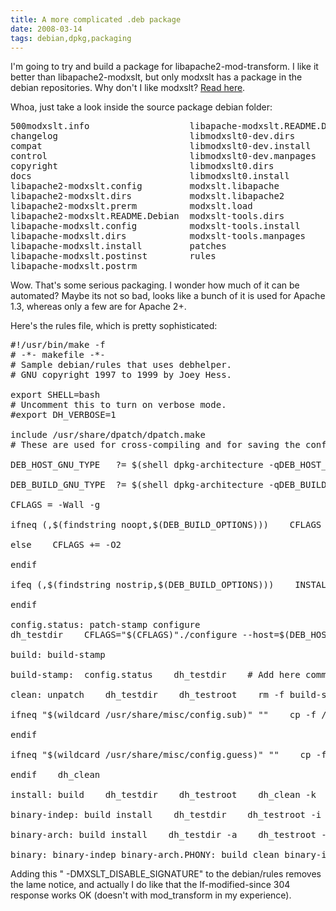 ```yaml
---
title: A more complicated .deb package
date: 2008-03-14
tags: debian,dpkg,packaging
---
```

I'm going to try and build a package for libapache2-mod-transform. I like it better than libapache2-modxslt, but only modxslt has a package in the debian repositories. Why don't I like modxslt? <a href="http://www.docunext.com/2007/10/apache2-xslt/">Read here</a>.

Whoa, just take a look inside the source package debian folder:

<pre>500modxslt.info                   libapache-modxslt.README.Debian
changelog                         libmodxslt0-dev.dirs
compat                            libmodxslt0-dev.install
control                           libmodxslt0-dev.manpages
copyright                         libmodxslt0.dirs
docs                              libmodxslt0.install
libapache2-modxslt.config         modxslt.libapache
libapache2-modxslt.dirs           modxslt.libapache2
libapache2-modxslt.prerm          modxslt.load
libapache2-modxslt.README.Debian  modxslt-tools.dirs
libapache-modxslt.config          modxslt-tools.install
libapache-modxslt.dirs            modxslt-tools.manpages
libapache-modxslt.install         patches
libapache-modxslt.postinst        rules
libapache-modxslt.postrm</pre>

Wow. That's some serious packaging. I wonder how much of it can be automated?  Maybe its not so bad, looks like a bunch of it is used for Apache 1.3, whereas only a few are for Apache 2+.

Here's the rules file, which is pretty sophisticated:

<pre>#!/usr/bin/make -f
# -*- makefile -*-
# Sample debian/rules that uses debhelper.
# GNU copyright 1997 to 1999 by Joey Hess.

export SHELL=bash
# Uncomment this to turn on verbose mode.
#export DH_VERBOSE=1

include /usr/share/dpatch/dpatch.make
# These are used for cross-compiling and for saving the configure script# from having to guess our platform (since we know it already)

DEB_HOST_GNU_TYPE   ?= $(shell dpkg-architecture -qDEB_HOST_GNU_TYPE)

DEB_BUILD_GNU_TYPE  ?= $(shell dpkg-architecture -qDEB_BUILD_GNU_TYPE)

CFLAGS = -Wall -g

ifneq (,$(findstring noopt,$(DEB_BUILD_OPTIONS)))    CFLAGS += -O0

else    CFLAGS += -O2

endif

ifeq (,$(findstring nostrip,$(DEB_BUILD_OPTIONS)))    INSTALL_PROGRAM += -s

endif

config.status: patch-stamp configure
dh_testdir    CFLAGS="$(CFLAGS)"./configure --host=$(DEB_HOST_GNU_TYPE) --build=$(DEB_BUILD_GNU_TYPE) \    --prefix=/usr --mandir=\$${prefix}/share/man --infodir=\$${prefix}/share/info \    --with-sapi=none --cache-file=cache.none --enable-exslt

build: build-stamp

build-stamp:  config.status    dh_testdir    # Add here commands to compile the package.     cd $(CURDIR)/lib && $(MAKE)     cd $(CURDIR)/utils && $(MAKE)    #/usr/bin/docbook-to-man debian/modxslt2.sgml > modxslt2.1    touch build-stamp

clean: unpatch    dh_testdir    dh_testroot    rm -f build-stamp    rm -rf $(CURDIR)/debian/apache1    rm -rf $(CURDIR)/debian/apache2    rm -rf $(CURDIR)/debian/apache-none    rm -rf `find . -name cache.none`    rm -rf  $(CURDIR)/debian/libmodxslt0    # Add here commands to clean up after the build process.    -$(MAKE) distclean    rm -rf sapi/apache1/modxslt-helpers.o    rm -rf sapi/apache1/modxslt.o    rm -rf sapi/apache1/mod_xslt.so

ifneq "$(wildcard /usr/share/misc/config.sub)" ""    cp -f /usr/share/misc/config.sub ./helpers/config.sub

endif

ifneq "$(wildcard /usr/share/misc/config.guess)" ""    cp -f /usr/share/misc/config.guess ./helpers/config.guess

endif    dh_clean

install: build    dh_testdir    dh_testroot    dh_clean -k    dh_installdirs    # Add here commands to install the package into debian/modxslt2.    mkdir $(CURDIR)/debian/tmp    @echo -e "Install for lib and bin\n"    cd $(CURDIR)/lib && $(MAKE) install-library DESTDIR=$(CURDIR)/debian/tmp    #cp debian/modxslt-perror.1 debian/modxslt-parse.1 $(CURDIR)/debian/modxslt-tools/usr/share/man/man1    cd $(CURDIR)/utils && $(MAKE) install DESTDIR=$(CURDIR)/debian/tmp    cd $(CURDIR)/lib/ && $(MAKE) install-headers DESTDIR=$(CURDIR)/debian/tmp    #cp debian/modxslt-config.1 $(CURDIR)/debian/libmodxslt0-dev/usr/share/man/man1    @echo -e  "Now I will compile for apache2\n"    ./configure --prefix=/usr --with-sapi=apache2 --enable-exslt    $(MAKE) SAPI_CC=gcc    $(MAKE) install DESTDIR=$(CURDIR)/debian/libapache2-modxslt    # remove the just installed manpages again - we do that different within debian    rm -rf $(CURDIR)/debian/libapache2-modxslt/usr/share/man/    cp debian/modxslt.load $(CURDIR)/debian/libapache2-modxslt/etc/apache2/mods-available/    cp $(CURDIR)/debian/modxslt.libapache2 $(CURDIR)/debian/libapache2-modxslt/etc/apache2/conf.d/modxslt    rm -rf $(CURDIR)/debian/libapache2-modxslt/usr/{bin,include,man} $(CURDIR)/debian/libapache2-modxslt/usr/lib/lib*    dh_install --sourcedir=debian/tmp# Build architecture-independent files here.

binary-indep: build install    dh_testdir    dh_testroot -i    mkdir -p $(CURDIR)/debian/modxslt-doc/usr/share/doc/modxslt-doc    cp -r  $(CURDIR)/doc/{manual,faq,misc}  $(CURDIR)/debian/modxslt-doc/usr/share/doc/modxslt-doc    mkdir -p $(CURDIR)/debian/modxslt-doc/usr/share/doc/modxslt-doc/examples    cp -r $(CURDIR)/doc/{site,xslt}  $(CURDIR)/debian/modxslt-doc/usr/share/doc/modxslt-doc/examples    rm -rf $(CURDIR)/debian/modxslt-doc/usr/share/doc/modxslt-doc/examples/xslt/LICENSE    dh_installdocs -i    dh_installchangelogs -i debian/changelog    dh_compress -i    dh_fixperms -i    dh_gencontrol -i    dh_md5sums -i    dh_builddeb -i# We have nothing to do by default.# Build architecture-dependent files here.

binary-arch: build install    dh_testdir -a    dh_testroot -a    dh_installchangelogs  -a    dh_installdocs -a    dh_installexamples -a    dh_installman -a    dh_link -a    dh_strip -a    dh_compress -a    dh_fixperms -a    dh_makeshlibs -a    dh_installdeb -a    dh_shlibdeps  -a    dh_gencontrol    dh_md5sums -a    dh_builddeb -a

binary: binary-indep binary-arch.PHONY: build clean binary-indep binary-arch binary install patch unpatch</pre>

Adding this " -DMXSLT_DISABLE_SIGNATURE" to the debian/rules removes the lame notice, and actually I do like that the If-modified-since 304 response works OK (doesn't with mod_transform in my experience).

